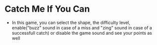 # Catch Me If You Can

- In this game, you can select the shape, the difficulty level, enable("buzz" sound in case of a miss and "zing" sound in case of a successfull catch) or disable the game sound and see your points as well
